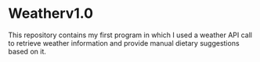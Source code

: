 # Weatherv1.0
This repository contains my first program in which I used a weather API call to retrieve weather information and provide manual dietary suggestions based on it.

